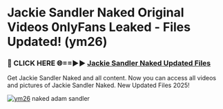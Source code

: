 # Jackie Sandler Naked Original Videos 0nlyFans Leaked - Files Updated! (ym26)

<h3>🔴 CLICK HERE 🌐==►► <a href="https://tinyurl.com/up5wt9bj" rel="nofollow">Jackie Sandler Naked Updated Files</a></h3>

Get Jackie Sandler Naked and all content. Now you can access all videos and pictures of Jackie Sandler Naked. New Updated Files 2025!

[![ym26](https://i.imgur.com/ABiUzMV.gif)](https://tinyurl.com/up5wt9bj)
naked adam sandler